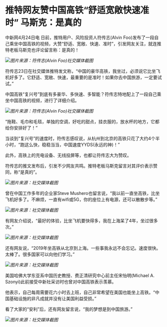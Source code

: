 # 推特网友赞中国高铁“舒适宽敞快速准时” 马斯克：是真的

中新网4月24日电 日前，推特用户、风险投资人符传志(Alvin
Foo)发布了一段自己乘坐中国高铁的视频，大赞“舒适、宽敞、快速、准时”，引发网友关注，就连推特老板马斯克也评论留言称：是真的！

![](https://inews.gtimg.com/om_bt/OV8l1ZclhDASzdxzCOkpvdNMsKQnUWUciX6SLDkApGroMAA/1000)_图片来源：符传志(Alvin
Foo)社交媒体截图_

符传志23日在社交媒体推特发文称，“中国的豪华高铁，我坐过，必须说它比坐飞机好多了。它舒适、宽敞、快速，最重要的是准时！如果你去中国旅游，一定要试试。”

中国高铁“复兴号”到底有多豪华、多快速、多智能？符传志特地配上了一段自己乘坐中国高铁的视频，进行了详细介绍。

![](https://inews.gtimg.com/om_bt/OMEHE5-hgvokbK2TbIL6I1FR2uQrjoBlL4vE6Gj02chrwAA/1000)_图片来源：符传志(Alvin
Foo)社交媒体截图_

“拖鞋、毛巾和毛毯，单独的空调，好吃的甜点，挂衣服的，放水杯的地方，它都给你安排好了！”

当谈到“复兴号”的速度时，符传志感叹说，从杭州到北京的高铁只花了大约4个半小时，“跑这么快，稳稳当当，中国速度YYDS(永远的神)！”

此外，高铁上的充电设备、无线投屏等，也都让符传志大为赞叹。

符传志的推文发布后，引发不少网友共鸣。推特老板马斯克留言对其评价表示赞同，称“是真的”。

![](https://inews.gtimg.com/om_bt/Od9AzMHsF_ktAjsUW-rqbFkQCMLDub5b5x_wdN2xQs6eMAA/1000)_图片来源：社交媒体截图_

曾在中国工作多年的企业家Steve
Mushero也留言说，“我以前一直坐高铁，比坐飞机好多了。不麻烦，一直有wifi或5G，你的座位上有电源，还可以散散步等。”

![](https://inews.gtimg.com/om_bt/OrLPCLgJCvpEZ5CmiF1mUMmHC3mKcmPE3qjesKiVfu2oYAA/1000)_图片来源：社交媒体截图_

有网友介绍说，“最好的体验，比坐飞机要快得多，我在上海呆了4年，坐过很多次。”

![](https://inews.gtimg.com/om_bt/OZtDjFHT8LMaWd8pDpOfQGDi2FmjRK8zVCJlsU9C_NTHQAA/1000)_图片来源：社交媒体截图_

还有网友说，“2019年坐高铁从北京到上海。一些事我永远不会忘记。速度很快。太棒了。很多国家可以向他们学习。”

![](https://inews.gtimg.com/om_bt/OH6ewSHnxXtzijuoPPtF1VTHZoP16NDEhrsrP_tKVAyIgAA/1000)_图片来源：社交媒体截图_

美国哈佛大学东亚系中国历史教授、费正清研究中心前主任宋怡明(Michael A. Szonyi)此前接受中新社采访时也曾对中国高铁表示羡慕。

他表示，自己每周需要花六小时去上班，自己非常希望在美国也能坐上高铁。“中国基础设施的非凡成就并没有让美国利益受损。”

看了大家的“安利”后，还有网友留言说，“我的梦想是到中国旅游。”

![](https://inews.gtimg.com/om_bt/On0ahwvJVYeEPI8ZkVSig0QVeV7UyHMnMEjFeCYaBJ29AAA/1000)_图片来源：社交媒体截图_

